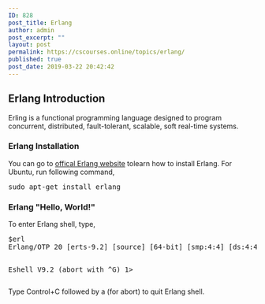 ```yaml
---
ID: 828
post_title: Erlang
author: admin
post_excerpt: ""
layout: post
permalink: https://cscourses.online/topics/erlang/
published: true
post_date: 2019-03-22 20:42:42
---
```

<!DOCTYPE html>
<html>
  <head>
    <meta http-equiv="content-type" content="text/html; charset=UTF-8">
    <title></title>
  </head>
  <body>
    <h2>Erlang Introduction</h2>
    <p>Erling is a functional programming language designed to program
      concurrent, distributed, fault-tolerant, scalable, soft real-time systems.</p>
    <h3>Erlang Installation</h3>
    <p>You can go to <a href="https://www.erlang.org/">offical Erlang website</a>
      tolearn how to install Erlang. For Ubuntu, run following command,</p>
    <pre>sudo apt-get install erlang</pre>
    <h3>Erlang "Hello, World!"</h3>
    <p>To enter Erlang shell, type,</p>
    <pre>$erl
Erlang/OTP 20 [erts-9.2] [source] [64-bit] [smp:4:4] [ds:4:4:10] [async-threads:10] [kernel-poll:false]

Eshell V9.2  (abort with ^G)
1&gt; </pre>
    <p>Type Control+C followed by a (for abort) to quit Erlang shell.</p>
  </body>
</html>